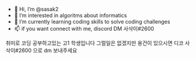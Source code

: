- 👋 Hi, I’m @sasak2
- 👀 I’m interested in algoritms about informatics
- 🌱 I’m currently learning coding skills to solve coding challenges
- 📫 if you want connect with me,  discord DM 사삭이#2600

취미로 코딩 공부하고있는 고1 학생입니다
그럴일은 없겠지만 용건이 있으시면 디코 사삭이#2600 으로 dm 보내주세요


